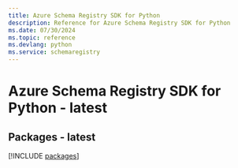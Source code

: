 ```yaml
---
title: Azure Schema Registry SDK for Python
description: Reference for Azure Schema Registry SDK for Python
ms.date: 07/30/2024
ms.topic: reference
ms.devlang: python
ms.service: schemaregistry
---
```

# Azure Schema Registry SDK for Python - latest
## Packages - latest
[!INCLUDE [packages](schema-registry-index.md)]
